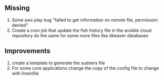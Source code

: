 ## Missing
1. Solve aws play bug "failed to get information on remote file, permission denied"
2. Create a cron job that update the fish history file in the ansible cloud repository do the same for some more files like dbeaver databases

## Improvements
1. create a template to generate the sudoers file
2. For some core applications change the copy of the config file to change with lineinfile

